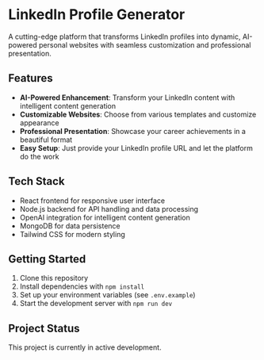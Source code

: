 # LinkedIn Profile Generator

A cutting-edge platform that transforms LinkedIn profiles into dynamic, AI-powered personal websites with seamless customization and professional presentation.

## Features

- **AI-Powered Enhancement**: Transform your LinkedIn content with intelligent content generation
- **Customizable Websites**: Choose from various templates and customize appearance
- **Professional Presentation**: Showcase your career achievements in a beautiful format
- **Easy Setup**: Just provide your LinkedIn profile URL and let the platform do the work

## Tech Stack

- React frontend for responsive user interface
- Node.js backend for API handling and data processing
- OpenAI integration for intelligent content generation
- MongoDB for data persistence
- Tailwind CSS for modern styling

## Getting Started

1. Clone this repository
2. Install dependencies with `npm install`
3. Set up your environment variables (see `.env.example`)
4. Start the development server with `npm run dev`

## Project Status

This project is currently in active development.